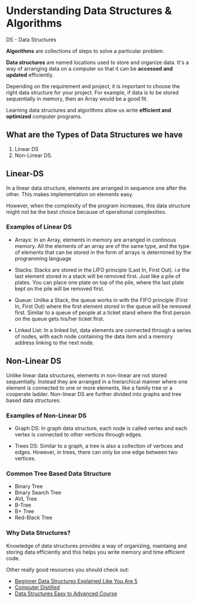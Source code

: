 # Understanding Data Structures & Algorithms

DS - Data Structures

**Algorithms** are collections of steps to solve a particular problem.

**Data structures** are named locations used to store and organize data. It's a way of arranging data on a computer so that it can be **accessed and updated** efficiently.

Depending on the requirement and project, it is important to choose the right data structure for your project. For example, if data is to be stored sequentially in memory, then an Array would be a good fit.

Learning data structures and algorithms allow us write **efficient and optimized** computer programs.

<h2>What are the Types of Data Structures we have</h2>

1. Linear DS
2. Non-Linear DS.

<h2>Linear-DS</h2> In a linear data structure, elements are arranged in sequence one after the other. This makes implementation on elements easy.

However, when the complexity of the program increases, this data structure might not be the best choice because of operational complexities.

<h3>Examples of Linear DS</h3>

- Arrays: In an Array, elements in memory are arranged in continous memory. All the elements of an array are of the same type, and the type of elements that can be stored in the form of arrays is determined by the programming language

- Stacks: Stacks are stored in the LIFO principle (Last In, First Out). i.e the last element stored in a stack will be removed first. Just like a pile of plates. You can place one plate on top of the pile, where the last plate kept on the pile will be removed first.

- Queue: Unlike a Stack, the queue works in with the FIFO principle (First In, First Out) where the first element stored in the queue will be removed first. Similar to a queue of people at a ticket stand where the first person on the queue gets his/her ticket first.

- Linked List: In a linked list, data elements are connected through a series of nodes, with each node containing the data item and a memory address linking to the next node.

<h2>Non-Linear DS</h2> Unlike linear data structures, elements in non-linear are not stored sequentially. Instead they are arranged in a hierarchical manner where one element is connected to one or more elements, like a family tree or a cooperate ladder. Non-linear DS are further divided into graphs and tree based data structures.

<h3>Examples of Non-Linear DS</h3>

- Graph DS:
  In graph data structure, each node is called vertex and each vertex is connected to other vertices through edges.

- Trees DS:
  Similar to a graph, a tree is also a collection of vertices and edges. However, in trees, there can only be one edge between two vertices.

<h3>Common Tree Based Data Structure</h3>

- Binary Tree
- Binary Search Tree
- AVL Tree
- B-Tree
- B+ Tree
- Red-Black Tree

<h3>Why Data Structures?</h3>

Knowledge of data structures provides a way of organizing, maintaing and storing data efficiently and this helps you write memory and time efficient code.

Other really good resources you should check out:

- [Beginner Data Structures Explained Like You Are 5](https://www.youtube.com/watch?v=o6VuST08S60)
- [Computer Distilled](https://www.amazon.com/Computer-Science-Distilled-Computational-Problems/dp/0997316020)
- [Data Structures Easy to Advanced Course](https://www.youtube.com/watch?v=RBSGKlAvoiM&t=0s)
